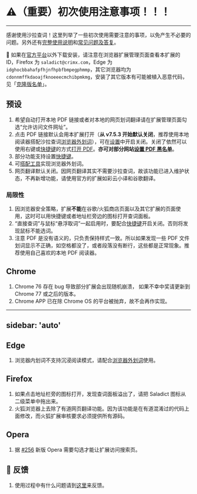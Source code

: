 # :warning:（重要）初次使用注意事项！！！
-----

感谢使用沙拉查词！这里列举了一些初次使用需要注意的事项，以免产生不必要的问题。另外还有[完整使用说明](./manual.md)和[常见问题及答复](./q&a.md)。

:rotating_light: 如果在[官方平台](https://github.com/crimx/ext-saladict/releases)以外下载安装，请注意在浏览器扩展管理页面查看本扩展的 ID，Firefox 为 `saladict@crimx.com`，Edge 为 `idghocbbahafpfhjnfhpbfbmpegphmmp`，其它浏览器均为 `cdonnmffkdaoajfknoeeecmchibpmkmg`，安装了其它版本有可能被植入恶意代码，见「[克隆版名单](https://github.com/crimx/ext-saladict/wiki/Clones)」。

## 预设

1. 希望自动打开本地 PDF 链接或者对本地的网页划词翻译请在扩展管理页面勾选“允许访问文件网址”。 
1. 点击 PDF 链接默认会用本扩展打开（**从 v7.5.3 开始默认关闭**，推荐使用本地阅读器搭配沙拉查词[浏览器外划词](./native.md)），可在[设置](./manual.md#open-setting)中开启关闭。关闭了依然可以使用右键或[快捷键](./manual.md#shortcuts)的方式[打开 PDF](./manual.md#pdf)。**亦可对部分网站[设置 PDF 黑名单](./manual.md#black-white-list)**。
1. 部分功能支持设置[快捷键](./manual.md#shortcuts)。
1. 可[搭配工具](./native.md)实现浏览器外划词。
1. 网页翻译默认关闭。因网页翻译其实不需要沙拉查词，故该功能已进入维护状态，不再新增功能，请使用官方的扩展如彩云小译和谷歌翻译。

### 局限性

1. 因浏览器安全策略，扩展**不能**在谷歌/火狐商店页面以及其它扩展的页面使用，这时可以用快捷键或者地址栏旁边的图标打开查词面板。
1. “直接查词”与鼠标“悬浮取词”一起启用时，要配合[快捷键](./manual.md#shortcuts)开启关闭。否则将发现鼠标不能选词。
1. 注意 PDF 是没有语义的，只负责保持样式一致。所以如果发现一些 PDF 文件划词显示不正确，如空格都没了，或者段落没有断行，这些都是正常现象。推荐使用自己喜欢的本地 PDF 阅读器。

## Chrome

1. Chrome 76 存在 bug 导致部分扩展会出现随机崩溃， 如果不幸中奖请更新到 Chrome 77 或之后的版本。
1. Chrome APP 已在除 Chrome OS 的平台被抛弃，故不会再作实现。

---
sidebar: 'auto'
---

## Edge

1. 浏览器内划词不支持沉浸阅读模式，请配合[浏览器外划词](./native.md)使用。

## Firefox

1. 如果点击地址栏旁的图标打开，发现查词面板溢出了，请把 Saladict 图标从二级菜单中拖出来。
1. 火狐浏览器上去除了有道网页翻译功能。因为该功能是在有道混淆过的代码上面修改，而火狐扩展审核要求必须提供所有源码。

## Opera

1. 据 [#256](https://github.com/crimx/ext-saladict/issues/256) 新版 Opera 需要勾选才能让扩展访问搜索页。


## :memo: 反馈

1. 使用过程中有什么问题请到[这里](https://github.com/crimx/crx-saladict/issues)来反馈。

